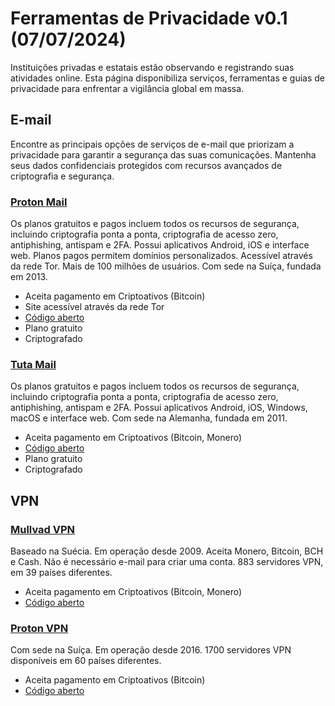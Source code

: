# Ferramentas de Privacidade v0.1 (07/07/2024)
Instituições privadas e estatais estão observando e registrando suas atividades online. Esta página disponibiliza serviços, ferramentas e guias de privacidade para enfrentar a vigilância global em massa.

## E-mail
Encontre as principais opções de serviços de e-mail que priorizam a privacidade para garantir a segurança das suas comunicações. Mantenha seus dados confidenciais protegidos com recursos avançados de criptografia e segurança.

### [Proton Mail](https://proton.me)
Os planos gratuitos e pagos incluem todos os recursos de segurança, incluindo criptografia ponta a ponta, criptografia de acesso zero, antiphishing, antispam e 2FA. Possui aplicativos Android, iOS e interface web. Planos pagos permitem domínios personalizados. Acessível através da rede Tor. Mais de 100 milhões de usuários. Com sede na Suíça, fundada em 2013.
- Aceita pagamento em Criptoativos (Bitcoin)
- Site acessível através da rede Tor
- [Código aberto](https://github.com/ProtonMail)
- Plano gratuito
- Criptografado

### [Tuta Mail](https://tuta.com)
Os planos gratuitos e pagos incluem todos os recursos de segurança, incluindo criptografia ponta a ponta, criptografia de acesso zero, antiphishing, antispam e 2FA. Possui aplicativos Android, iOS, Windows, macOS e interface web. Com sede na Alemanha, fundada em 2011.
- Aceita pagamento em Criptoativos (Bitcoin, Monero)
- [Código aberto](https://github.com/tutao)
- Plano gratuito
- Criptografado

## VPN
### [Mullvad VPN](https://mullvad.net)
Baseado na Suécia. Em operação desde 2009. Aceita Monero, Bitcoin, BCH e Cash. Não é necessário e-mail para criar uma conta. 883 servidores VPN, em 39 países diferentes.
- Aceita pagamento em Criptoativos (Bitcoin, Monero)
- [Código aberto](https://github.com/mullvad)

### [Proton VPN](https://protonvpn.com)
Com sede na Suíça. Em operação desde 2016. 1700 servidores VPN disponíveis em 60 países diferentes.
- Aceita pagamento em Criptoativos (Bitcoin)
- [Código aberto](https://github.com/ProtonVPN)

